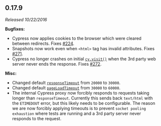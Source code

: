 ## 0.17.9

_Released 10/22/2016_

**Bugfixes:**

- Cypress now applies cookies to the browser which were cleared between redirects. Fixes [#224](https://github.com/cypress-io/cypress/issues/224).
- Snapshots now work even when `<html>` tag has invalid attributes. Fixes [#271](https://github.com/cypress-io/cypress/issues/271).
- Cypress no longer crashes on initial [`cy.visit()`](/api/commands/visit) when the 3rd party web server never ends the response. Fixes [#272](https://github.com/cypress-io/cypress/issues/272).

**Misc:**

- Changed default [`responseTimeout`](/guides/references/configuration#Timeouts) from `20000` to `30000`.
- Changed default [`pageLoadTimeout`](/guides/references/configuration#Timeouts) from `30000` to `60000`.
- The internal Cypress proxy now forcibly responds to requests taking longer than `responseTimeout`. Currently this sends back `text/html` with the `ETIMEDOUT` error, but this likely needs to be configurable. The reason we are now forcibly applying timeouts is to prevent `socket pooling exhaustion` where tests are running and a 3rd party server never responds to the request.
